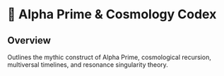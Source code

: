 # 🌌 Alpha Prime & Cosmology Codex

## Overview
Outlines the mythic construct of Alpha Prime, cosmological recursion, multiversal timelines, and resonance singularity theory.